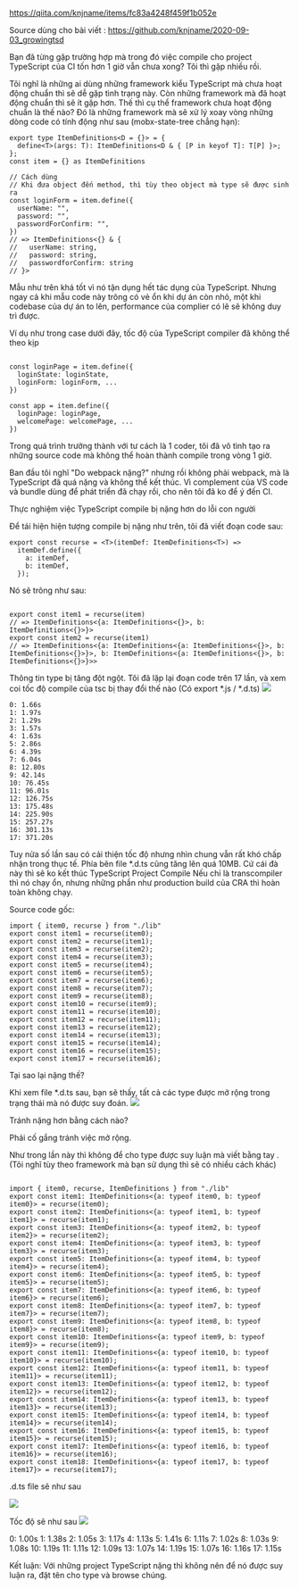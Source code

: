 https://qiita.com/knjname/items/fc83a4248f459f1b052e






Source dùng cho bài viết : https://github.com/knjname/2020-09-03_growingtsd

Bạn đã từng gặp trường hợp mà trong đó việc compile cho project TypeScript của CI tốn hơn 1 giờ vẫn chưa xong?
Tôi thì gặp nhiều rồi.

Tôi nghĩ là những ai dùng những framework kiểu TypeScript mà chưa hoạt động chuẩn thì sẽ dễ gặp tình trạng này.
Còn những framework mà đã hoạt động chuẩn thì sẽ ít gặp hơn.
Thế thì cụ thể framework chưa hoạt động chuẩn là thế nào?
Đó là những framework mà sẽ xử lý xoay vòng những dòng code có tính động như sau (mobx-state-tree  chẳng hạn):



```
export type ItemDefinitions<D = {}> = {
  define<T>(args: T): ItemDefinitions<D & { [P in keyof T]: T[P] }>;
};
const item = {} as ItemDefinitions

// Cách dùng
// Khi đưa object đến method, thì tùy theo object mà type sẽ được sinh ra 
const loginForm = item.define({
  userName: "",
  password: "",
  passwordForConfirm: "",
})
// => ItemDefinitions<{} & {
//   userName: string,
//   password: string,
//   passwordforConfirm: string
// }>
```

Mẫu như trên khá tốt vì nó tận dụng hết tác dụng của TypeScript. Nhưng ngay cả khi mẫu code này trông có vẻ ổn khi dự án còn nhỏ, 
một khi codebase của dự án to lên, performance của complier có lẽ sẽ không duy trì được.


Ví dụ như trong case dưới đây, tốc độ của TypeScript compiler đã không thể theo kịp


```

const loginPage = item.define({
  loginState: loginState,
  loginForm: loginForm, ...
})

const app = item.define({
  loginPage: loginPage,
  welcomePage: welcomePage, ...
})

```

Trong quá trình trưởng thành với tư cách là 1 coder, tôi đã vô tình tạo ra những source code mà không thể hoàn thành compile trong vòng 1 giờ.

Ban đầu tôi nghĩ "Do webpack nặng?" nhưng rồi không phải webpack, mà là TypeScript đã quá nặng và không thể kết thúc.
Vì complement của VS code và bundle dùng để phát triển đã chạy rồi, cho nên tôi đã ko để ý đến CI.

Thực nghiệm việc TypeScript compile bị nặng hơn do lỗi con người

Để tái hiện hiện tượng compile bị nặng như trên, tôi đã viết đoạn code sau:

```
export const recurse = <T>(itemDef: ItemDefinitions<T>) =>
  itemDef.define({
    a: itemDef,
    b: itemDef,
  });

```

Nó sẽ trông như sau:

```

export const item1 = recurse(item)
// => ItemDefinitions<{a: ItemDefinitions<{}>, b: ItemDefinitions<{}>}>
export const item2 = recurse(item1)
// => ItemDefinitions<{a: ItemDefinitions<{a: ItemDefinitions<{}>, b: ItemDefinitions<{}>}>, b: ItemDefinitions<{a: ItemDefinitions<{}>, b: ItemDefinitions<{}>}>>

```

Thông tin type bị tăng đột ngột.
Tôi đã lặp lại đoạn code trên 17 lần, và xem coi tốc độ compile của tsc bị thay đổi thế nào  (Có export *.js / *.d.ts)
![](https://images.viblo.asia/a0f3473e-4701-43cd-ae1f-22cf448ac859.png)

```
0: 1.66s
1: 1.97s
2: 1.29s
3: 1.57s
4: 1.63s
5: 2.86s
6: 4.39s
7: 6.04s
8: 12.80s
9: 42.14s
10: 76.45s
11: 96.01s
12: 126.75s
13: 175.48s
14: 225.90s
15: 257.27s
16: 301.13s
17: 371.20s
```
Tuy nửa số lần sau có cải thiện tốc độ nhưng nhìn chung vẫn rất khó chấp nhận trong thục tế. 
Phía bên file *.d.ts cũng tăng lên quá 10MB. 
Cứ cái đà này thì sẽ ko kết thúc  TypeScript Project Compile 
Nếu chỉ là transcompiler thì nó chạy ổn, nhưng những phần như production build của CRA thì hoàn toàn không chạy.

Source code gốc:

```
import { item0, recurse } from "./lib"
export const item1 = recurse(item0);
export const item2 = recurse(item1);
export const item3 = recurse(item2);
export const item4 = recurse(item3);
export const item5 = recurse(item4);
export const item6 = recurse(item5);
export const item7 = recurse(item6);
export const item8 = recurse(item7);
export const item9 = recurse(item8);
export const item10 = recurse(item9);
export const item11 = recurse(item10);
export const item12 = recurse(item11);
export const item13 = recurse(item12);
export const item14 = recurse(item13);
export const item15 = recurse(item14);
export const item16 = recurse(item15);
export const item17 = recurse(item16);
```

Tại sao lại nặng thế?

Khi xem file *.d.ts sau, bạn sẽ thấy, tất cả các type được mở rộng trong trạng thái mà nó được suy đoán.
![](https://images.viblo.asia/8e83e867-97bf-40bf-8147-2db777a72a69.png)


Tránh nặng hơn bằng cách nào?

Phải cố gắng tránh việc mở rộng.

Như trong lần này thì không để cho type được suy luận mà viết bằng tay .
(Tôi nghĩ tùy theo framework mà bạn sử dụng thì sẽ có nhiều cách khác)


```

import { item0, recurse, ItemDefinitions } from "./lib"
export const item1: ItemDefinitions<{a: typeof item0, b: typeof item0}> = recurse(item0);
export const item2: ItemDefinitions<{a: typeof item1, b: typeof item1}> = recurse(item1);
export const item3: ItemDefinitions<{a: typeof item2, b: typeof item2}> = recurse(item2);
export const item4: ItemDefinitions<{a: typeof item3, b: typeof item3}> = recurse(item3);
export const item5: ItemDefinitions<{a: typeof item4, b: typeof item4}> = recurse(item4);
export const item6: ItemDefinitions<{a: typeof item5, b: typeof item5}> = recurse(item5);
export const item7: ItemDefinitions<{a: typeof item6, b: typeof item6}> = recurse(item6);
export const item8: ItemDefinitions<{a: typeof item7, b: typeof item7}> = recurse(item7);
export const item9: ItemDefinitions<{a: typeof item8, b: typeof item8}> = recurse(item8);
export const item10: ItemDefinitions<{a: typeof item9, b: typeof item9}> = recurse(item9);
export const item11: ItemDefinitions<{a: typeof item10, b: typeof item10}> = recurse(item10);
export const item12: ItemDefinitions<{a: typeof item11, b: typeof item11}> = recurse(item11);
export const item13: ItemDefinitions<{a: typeof item12, b: typeof item12}> = recurse(item12);
export const item14: ItemDefinitions<{a: typeof item13, b: typeof item13}> = recurse(item13);
export const item15: ItemDefinitions<{a: typeof item14, b: typeof item14}> = recurse(item14);
export const item16: ItemDefinitions<{a: typeof item15, b: typeof item15}> = recurse(item15);
export const item17: ItemDefinitions<{a: typeof item16, b: typeof item16}> = recurse(item16);
export const item18: ItemDefinitions<{a: typeof item17, b: typeof item17}> = recurse(item17);

```

 .d.ts file sẽ như sau

![](https://images.viblo.asia/928f4587-7412-4bb7-870f-2b4ab33d9ad9.png)



Tốc độ sẽ như sau
![](https://images.viblo.asia/a130b134-72d9-45c8-87ac-a22fdd4e9371.png)

0: 1.00s
1: 1.38s
2: 1.05s
3: 1.17s
4: 1.13s
5: 1.41s
6: 1.11s
7: 1.02s
8: 1.03s
9: 1.08s
10: 1.19s
11: 1.11s
12: 1.09s
13: 1.07s
14: 1.19s
15: 1.07s
16: 1.16s
17: 1.15s

Kết luận: Với những project TypeScript nặng thì không nên để nó được suy luận ra,
đặt tên cho type và browse chúng.